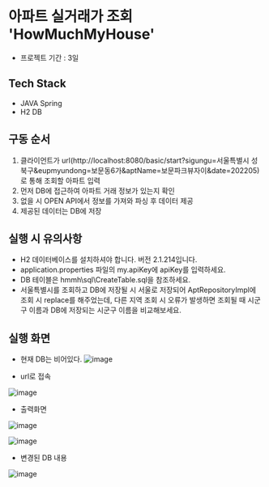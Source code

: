 # 아파트 실거래가 조회 'HowMuchMyHouse' 

- 프로젝트 기간 : 3일

## Tech Stack

- JAVA Spring
- H2 DB

## 구동 순서

1. 클라이언트가 url(http://localhost:8080/basic/start?sigungu=서울특별시 성북구&eupmyundong=보문동6가&aptName=보문파크뷰자이&date=202205)로 통해 조회할 아파트 입력
2. 먼저 DB에 접근하여 아파트 거래 정보가 있는지 확인
3. 없을 시 OPEN API에서 정보를 가져와 파싱 후 데이터 제공
4. 제공된 데이터는 DB에 저장

## 실행 시 유의사항

- H2 데이터베이스를 설치하셔야 합니다. 버전 2.1.214입니다.
- application.properties 파일의 my.apiKey에 apiKey를 입력하세요.
- DB 테이블은 hmmh\sql\CreateTable.sql을 참조하세요.
- 서울특별시를 조회하고 DB에 저장될 시 서울로 저장되어 AptRepositoryImpl에 조회 시 replace를 해주었는데, 다른 지역 조회 시 오류가 발생하면 조회될 때 시군구 이름과 DB에 저장되는 시군구 이름을 비교해보세요.

## 실행 화면

- 현재 DB는 비어있다.
![image](https://user-images.githubusercontent.com/90389323/193715693-c455fada-0bbb-41f1-a169-893a286e3e6f.png)


- url로 접속

![image](https://user-images.githubusercontent.com/90389323/193715605-7aae2b72-5144-41fe-b17d-6fffb1c456e9.png)

- 출력화면

![image](https://user-images.githubusercontent.com/90389323/193740236-a0bd607e-25db-4293-b160-18dcad710ea5.png)

![image](https://user-images.githubusercontent.com/90389323/193715806-26a811ba-53a7-49d7-aca8-3d7ffb3fb256.png)

- 변경된 DB 내용

![image](https://user-images.githubusercontent.com/90389323/193715863-78908f87-be0a-470a-bcd1-b6ce9505d49a.png)
